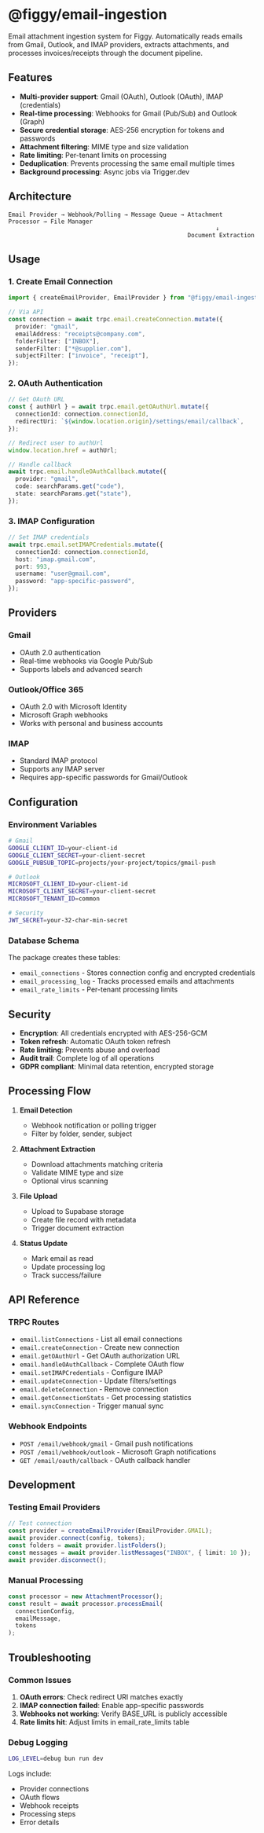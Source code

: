# @figgy/email-ingestion

Email attachment ingestion system for Figgy. Automatically reads emails from Gmail, Outlook, and IMAP providers, extracts attachments, and processes invoices/receipts through the document pipeline.

## Features

- **Multi-provider support**: Gmail (OAuth), Outlook (OAuth), IMAP (credentials)
- **Real-time processing**: Webhooks for Gmail (Pub/Sub) and Outlook (Graph)
- **Secure credential storage**: AES-256 encryption for tokens and passwords
- **Attachment filtering**: MIME type and size validation
- **Rate limiting**: Per-tenant limits on processing
- **Deduplication**: Prevents processing the same email multiple times
- **Background processing**: Async jobs via Trigger.dev

## Architecture

```
Email Provider → Webhook/Polling → Message Queue → Attachment Processor → File Manager
                                                           ↓
                                                   Document Extraction
```

## Usage

### 1. Create Email Connection

```typescript
import { createEmailProvider, EmailProvider } from "@figgy/email-ingestion";

// Via API
const connection = await trpc.email.createConnection.mutate({
  provider: "gmail",
  emailAddress: "receipts@company.com",
  folderFilter: ["INBOX"],
  senderFilter: ["*@supplier.com"],
  subjectFilter: ["invoice", "receipt"],
});
```

### 2. OAuth Authentication

```typescript
// Get OAuth URL
const { authUrl } = await trpc.email.getOAuthUrl.mutate({
  connectionId: connection.connectionId,
  redirectUri: `${window.location.origin}/settings/email/callback`,
});

// Redirect user to authUrl
window.location.href = authUrl;

// Handle callback
await trpc.email.handleOAuthCallback.mutate({
  provider: "gmail",
  code: searchParams.get("code"),
  state: searchParams.get("state"),
});
```

### 3. IMAP Configuration

```typescript
// Set IMAP credentials
await trpc.email.setIMAPCredentials.mutate({
  connectionId: connection.connectionId,
  host: "imap.gmail.com",
  port: 993,
  username: "user@gmail.com",
  password: "app-specific-password",
});
```

## Providers

### Gmail
- OAuth 2.0 authentication
- Real-time webhooks via Google Pub/Sub
- Supports labels and advanced search

### Outlook/Office 365
- OAuth 2.0 with Microsoft Identity
- Microsoft Graph webhooks
- Works with personal and business accounts

### IMAP
- Standard IMAP protocol
- Supports any IMAP server
- Requires app-specific passwords for Gmail/Outlook

## Configuration

### Environment Variables

```bash
# Gmail
GOOGLE_CLIENT_ID=your-client-id
GOOGLE_CLIENT_SECRET=your-client-secret
GOOGLE_PUBSUB_TOPIC=projects/your-project/topics/gmail-push

# Outlook
MICROSOFT_CLIENT_ID=your-client-id
MICROSOFT_CLIENT_SECRET=your-client-secret
MICROSOFT_TENANT_ID=common

# Security
JWT_SECRET=your-32-char-min-secret
```

### Database Schema

The package creates these tables:
- `email_connections` - Stores connection config and encrypted credentials
- `email_processing_log` - Tracks processed emails and attachments
- `email_rate_limits` - Per-tenant processing limits

## Security

- **Encryption**: All credentials encrypted with AES-256-GCM
- **Token refresh**: Automatic OAuth token refresh
- **Rate limiting**: Prevents abuse and overload
- **Audit trail**: Complete log of all operations
- **GDPR compliant**: Minimal data retention, encrypted storage

## Processing Flow

1. **Email Detection**
   - Webhook notification or polling trigger
   - Filter by folder, sender, subject

2. **Attachment Extraction**
   - Download attachments matching criteria
   - Validate MIME type and size
   - Optional virus scanning

3. **File Upload**
   - Upload to Supabase storage
   - Create file record with metadata
   - Trigger document extraction

4. **Status Update**
   - Mark email as read
   - Update processing log
   - Track success/failure

## API Reference

### TRPC Routes

- `email.listConnections` - List all email connections
- `email.createConnection` - Create new connection
- `email.getOAuthUrl` - Get OAuth authorization URL
- `email.handleOAuthCallback` - Complete OAuth flow
- `email.setIMAPCredentials` - Configure IMAP
- `email.updateConnection` - Update filters/settings
- `email.deleteConnection` - Remove connection
- `email.getConnectionStats` - Get processing statistics
- `email.syncConnection` - Trigger manual sync

### Webhook Endpoints

- `POST /email/webhook/gmail` - Gmail push notifications
- `POST /email/webhook/outlook` - Microsoft Graph notifications
- `GET /email/oauth/callback` - OAuth callback handler

## Development

### Testing Email Providers

```typescript
// Test connection
const provider = createEmailProvider(EmailProvider.GMAIL);
await provider.connect(config, tokens);
const folders = await provider.listFolders();
const messages = await provider.listMessages("INBOX", { limit: 10 });
await provider.disconnect();
```

### Manual Processing

```typescript
const processor = new AttachmentProcessor();
const result = await processor.processEmail(
  connectionConfig,
  emailMessage,
  tokens
);
```

## Troubleshooting

### Common Issues

1. **OAuth errors**: Check redirect URI matches exactly
2. **IMAP connection failed**: Enable app-specific passwords
3. **Webhooks not working**: Verify BASE_URL is publicly accessible
4. **Rate limits hit**: Adjust limits in email_rate_limits table

### Debug Logging

```bash
LOG_LEVEL=debug bun run dev
```

Logs include:
- Provider connections
- OAuth flows
- Webhook receipts
- Processing steps
- Error details